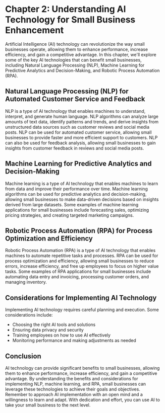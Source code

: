 Chapter 2: Understanding AI Technology for Small Business Enhancement
=====================================================================

Artificial Intelligence (AI) technology can revolutionize the way small businesses operate, allowing them to enhance performance, increase efficiency, and gain a competitive advantage. In this chapter, we'll explore some of the key AI technologies that can benefit small businesses, including Natural Language Processing (NLP), Machine Learning for Predictive Analytics and Decision-Making, and Robotic Process Automation (RPA).

Natural Language Processing (NLP) for Automated Customer Service and Feedback
-----------------------------------------------------------------------------

NLP is a type of AI technology that enables machines to understand, interpret, and generate human language. NLP algorithms can analyze large amounts of text data, identify patterns and trends, and derive insights from unstructured data sources such as customer reviews and social media posts. NLP can be used for automated customer service, allowing small businesses to provide faster and more efficient support to customers. NLP can also be used for feedback analysis, allowing small businesses to gain insights from customer feedback in reviews and social media posts.

Machine Learning for Predictive Analytics and Decision-Making
-------------------------------------------------------------

Machine learning is a type of AI technology that enables machines to learn from data and improve their performance over time. Machine learning algorithms can be used for predictive analytics and decision-making, allowing small businesses to make data-driven decisions based on insights derived from large datasets. Some examples of machine learning applications for small businesses include forecasting sales, optimizing pricing strategies, and creating targeted marketing campaigns.

Robotic Process Automation (RPA) for Process Optimization and Efficiency
------------------------------------------------------------------------

Robotic Process Automation (RPA) is a type of AI technology that enables machines to automate repetitive tasks and processes. RPA can be used for process optimization and efficiency, allowing small businesses to reduce errors, increase efficiency, and free up employees to focus on higher value tasks. Some examples of RPA applications for small businesses include automating data entry and invoicing, processing customer orders, and managing inventory.

Considerations for Implementing AI Technology
---------------------------------------------

Implementing AI technology requires careful planning and execution. Some considerations include:

* Choosing the right AI tools and solutions
* Ensuring data privacy and security
* Training employees on how to use AI effectively
* Monitoring performance and making adjustments as needed

Conclusion
----------

AI technology can provide significant benefits to small businesses, allowing them to enhance performance, increase efficiency, and gain a competitive advantage. By understanding the benefits and considerations for implementing NLP, machine learning, and RPA, small businesses can leverage these technologies to achieve their goals and objectives. Remember to approach AI implementation with an open mind and a willingness to learn and adapt. With dedication and effort, you can use AI to take your small business to the next level.
